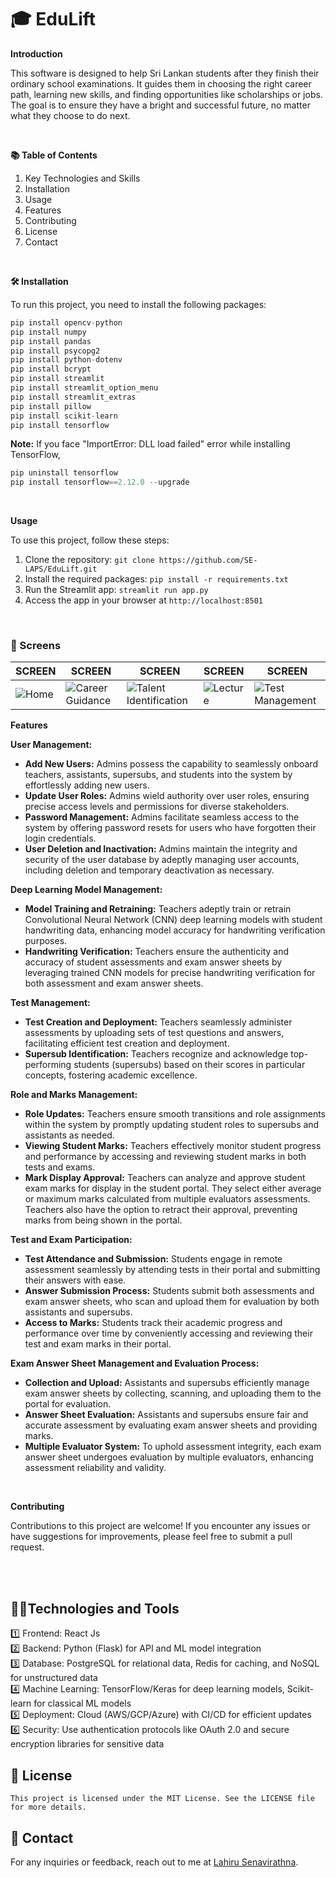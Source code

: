# 🎓 EduLift

**Introduction**

This software is designed to help Sri Lankan students after they finish their ordinary school examinations. It guides them in choosing the right career path, learning new skills, and finding opportunities like scholarships or jobs. The goal is to ensure they have a bright and successful future, no matter what they choose to do next.

<br />

**📚 Table of Contents**

1. Key Technologies and Skills
2. Installation
3. Usage
4. Features
5. Contributing
6. License
7. Contact

<br />


**🛠️ Installation**

To run this project, you need to install the following packages:

```python
pip install opencv-python
pip install numpy
pip install pandas
pip install psycopg2
pip install python-dotenv
pip install bcrypt
pip install streamlit
pip install streamlit_option_menu
pip install streamlit_extras
pip install pillow
pip install scikit-learn
pip install tensorflow
```

**Note:** If you face "ImportError: DLL load failed" error while installing TensorFlow,
```python
pip uninstall tensorflow
pip install tensorflow==2.12.0 --upgrade
```

<br />

**Usage**

To use this project, follow these steps:

1. Clone the repository: ```git clone https://github.com/SE-LAPS/EduLift.git```
2. Install the required packages: ```pip install -r requirements.txt```
3. Run the Streamlit app: ```streamlit run app.py```
4. Access the app in your browser at ```http://localhost:8501```

<br />

### 📸 Screens

| SCREEN | SCREEN | SCREEN | SCREEN | SCREEN |
|---------|------------|-------------|-------------|-------------|
| ![Home](https://github.com/user-attachments/assets/660e5d58-6873-4d31-927a-72f47333321a) | ![Career Guidance](https://github.com/user-attachments/assets/f03023d7-d55d-453a-9bce-bfa16c50e00f) | ![Talent Identification](https://github.com/user-attachments/assets/5dd136e6-5d58-45b8-b80d-8c1a0d052b41) | ![Lecture](https://github.com/user-attachments/assets/b95e09d0-f229-4ef9-a48c-d412caa77ea0) | ![Test Management](https://github.com/user-attachments/assets/9bb2e40a-8d93-48a5-905c-3f190c25cd38)|

**Features**

**User Management:**
   - **Add New Users:** Admins possess the capability to seamlessly onboard teachers, assistants, supersubs, and students into the system by effortlessly adding new users.
   - **Update User Roles:** Admins wield authority over user roles, ensuring precise access levels and permissions for diverse stakeholders.
   - **Password Management:** Admins facilitate seamless access to the system by offering password resets for users who have forgotten their login credentials.
   - **User Deletion and Inactivation:** Admins maintain the integrity and security of the user database by adeptly managing user accounts, including deletion and temporary deactivation as necessary.

**Deep Learning Model Management:**
   - **Model Training and Retraining:** Teachers adeptly train or retrain Convolutional Neural Network (CNN) deep learning models with student handwriting data, enhancing model accuracy for handwriting verification purposes.
   - **Handwriting Verification:** Teachers ensure the authenticity and accuracy of student assessments and exam answer sheets by leveraging trained CNN models for precise handwriting verification for both assessment and exam answer sheets.

**Test Management:**
   - **Test Creation and Deployment:** Teachers seamlessly administer assessments by uploading sets of test questions and answers, facilitating efficient test creation and deployment.
   - **Supersub Identification:** Teachers recognize and acknowledge top-performing students (supersubs) based on their scores in particular concepts, fostering academic excellence.

**Role and Marks Management:**
   - **Role Updates:** Teachers ensure smooth transitions and role assignments within the system by promptly updating student roles to supersubs and assistants as needed.
   - **Viewing Student Marks:** Teachers effectively monitor student progress and performance by accessing and reviewing student marks in both tests and exams.
   - **Mark Display Approval:** Teachers can analyze and approve student exam marks for display in the student portal. They select either average or maximum marks calculated from multiple evaluators assessments. Teachers also have the option to retract their approval, preventing marks from being shown in the portal.

**Test and Exam Participation:**
   - **Test Attendance and Submission:** Students engage in remote assessment seamlessly by attending tests in their portal and submitting their answers with ease.
   - **Answer Submission Process:** Students submit both assessments and exam answer sheets, who scan and upload them for evaluation by both assistants and supersubs.
   - **Access to Marks:** Students track their academic progress and performance over time by conveniently accessing and reviewing their test and exam marks in their portal.

**Exam Answer Sheet Management and Evaluation Process:**
   - **Collection and Upload:** Assistants and supersubs efficiently manage exam answer sheets by collecting, scanning, and uploading them to the portal for evaluation.
   - **Answer Sheet Evaluation:** Assistants and supersubs ensure fair and accurate assessment by evaluating exam answer sheets and providing marks.
   - **Multiple Evaluator System:** To uphold assessment integrity, each exam answer sheet undergoes evaluation by multiple evaluators, enhancing assessment reliability and validity.

<br />


**Contributing**

Contributions to this project are welcome! If you encounter any issues or have suggestions for improvements, please feel free to submit a pull request.

<br />
<br/>

## 👨‍💻Technologies and Tools
1️⃣ Frontend: React Js<br>
2️⃣ Backend: Python (Flask) for API and ML model integration<br>
3️⃣ Database: PostgreSQL for relational data, Redis for caching, and NoSQL for unstructured data<br>
4️⃣ Machine Learning: TensorFlow/Keras for deep learning models, Scikit-learn for classical ML models<br>
5️⃣ Deployment: Cloud (AWS/GCP/Azure) with CI/CD for efficient updates<br>
6️⃣ Security: Use authentication protocols like OAuth 2.0 and secure encryption libraries for sensitive data

## 📝 License
    This project is licensed under the MIT License. See the LICENSE file for more details.
    
## 📧 Contact
For any inquiries or feedback, reach out to me at [Lahiru Senavirathna](https://bit.ly/Lahiru_Senavirathna).
